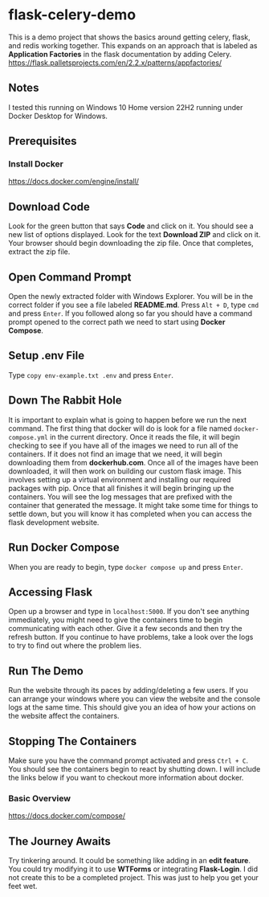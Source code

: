 # flask-celery-demo

This is a demo project that shows the basics around getting celery, flask, and redis working together. This expands on an approach that is labeled as **Application Factories** in the flask documentation by adding Celery.
https://flask.palletsprojects.com/en/2.2.x/patterns/appfactories/

## Notes

I tested this running on Windows 10 Home version 22H2 running under Docker Desktop for Windows.

## Prerequisites

### Install Docker
https://docs.docker.com/engine/install/

## Download Code

Look for the green button that says **Code** and click on it. You should see a new list of options displayed. Look for the text **Download ZIP** and click on it. Your browser should begin downloading the zip file. Once that completes, extract the zip file.

## Open Command Prompt

Open the newly extracted folder with Windows Explorer. You will be in the correct folder if you see a file labeled **README.md**. Press `Alt + D`, type `cmd` and press `Enter`. If you followed along so far you should have a command prompt opened to the correct path we need to start using **Docker Compose**.

## Setup .env File

Type `copy env-example.txt .env` and press `Enter`.

## Down The Rabbit Hole

It is important to explain what is going to happen before we run the next command. The first thing that docker will do is look for a file named `docker-compose.yml` in the current directory. Once it reads the file, it will begin checking to see if you have all of the images we need to run all of the containers. If it does not find an image that we need, it will begin downloading them from **dockerhub.com**. Once all of the images have been downloaded, it will then work on building our custom flask image. This involves setting up a virtual environment and installing our required packages with pip. Once that all finishes it will begin bringing up the containers. You will see the log messages that are prefixed with the container that generated the message. It might take some time for things to settle down, but you will know it has completed when you can access the flask development website.

## Run Docker Compose

When you are ready to begin, type `docker compose up` and press `Enter`.

## Accessing Flask

Open up a browser and type in `localhost:5000`. If you don't see anything immediately, you might need to give the containers time to begin communicating with each other. Give it a few seconds and then try the refresh button. If you continue to have problems, take a look over the logs to try to find out where the problem lies.

## Run The Demo

Run the website through its paces by adding/deleting a few users. If you can arrange your windows where you can view the website and the console logs at the same time. This should give you an idea of how your actions on the website affect the containers.

## Stopping The Containers

Make sure you have the command prompt activated and press `Ctrl + C`. You should see the containers begin to react by shutting down. I will include the links below if you want to checkout more information about docker.

### Basic Overview
https://docs.docker.com/compose/

## The Journey Awaits

Try tinkering around. It could be something like adding in an **edit feature**. You could try modifying it to use **WTForms** or integrating **Flask-Login**. I did not create this to be a completed project. This was just to help you get your feet wet.

